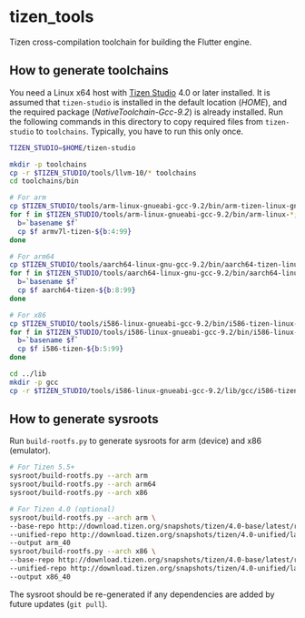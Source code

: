 # tizen_tools

Tizen cross-compilation toolchain for building the Flutter engine.

## How to generate toolchains

You need a Linux x64 host with [Tizen Studio](https://developer.tizen.org/development/tizen-studio/download) 4.0 or later installed. It is assumed that `tizen-studio` is installed in the default location (_HOME_), and the required package (_NativeToolchain-Gcc-9.2_) is already installed. Run the following commands in this directory to copy required files from `tizen-studio` to `toolchains`. Typically, you have to run this only once.

```sh
TIZEN_STUDIO=$HOME/tizen-studio

mkdir -p toolchains
cp -r $TIZEN_STUDIO/tools/llvm-10/* toolchains
cd toolchains/bin

# For arm
cp $TIZEN_STUDIO/tools/arm-linux-gnueabi-gcc-9.2/bin/arm-tizen-linux-gnueabi-gcc-9.2.0 .
for f in $TIZEN_STUDIO/tools/arm-linux-gnueabi-gcc-9.2/bin/arm-linux-*; do
  b=`basename $f`
  cp $f armv7l-tizen-${b:4:99}
done

# For arm64
cp $TIZEN_STUDIO/tools/aarch64-linux-gnu-gcc-9.2/bin/aarch64-tizen-linux-gnu-gcc-9.2.0 .
for f in $TIZEN_STUDIO/tools/aarch64-linux-gnu-gcc-9.2/bin/aarch64-linux-*; do
  b=`basename $f`
  cp $f aarch64-tizen-${b:8:99}
done

# For x86
cp $TIZEN_STUDIO/tools/i586-linux-gnueabi-gcc-9.2/bin/i586-tizen-linux-gnueabi-gcc-9.2.0 .
for f in $TIZEN_STUDIO/tools/i586-linux-gnueabi-gcc-9.2/bin/i586-linux-*; do
  b=`basename $f`
  cp $f i586-tizen-${b:5:99}
done

cd ../lib
mkdir -p gcc
cp -r $TIZEN_STUDIO/tools/i586-linux-gnueabi-gcc-9.2/lib/gcc/i586-tizen-linux-gnueabi gcc
```

## How to generate sysroots

Run `build-rootfs.py` to generate sysroots for arm (device) and x86 (emulator).

```sh
# For Tizen 5.5+
sysroot/build-rootfs.py --arch arm
sysroot/build-rootfs.py --arch arm64
sysroot/build-rootfs.py --arch x86

# For Tizen 4.0 (optional)
sysroot/build-rootfs.py --arch arm \
--base-repo http://download.tizen.org/snapshots/tizen/4.0-base/latest/repos/arm/packages \
--unified-repo http://download.tizen.org/snapshots/tizen/4.0-unified/latest/repos/standard/packages \
--output arm_40
sysroot/build-rootfs.py --arch x86 \
--base-repo http://download.tizen.org/snapshots/tizen/4.0-base/latest/repos/emulator32/packages \
--unified-repo http://download.tizen.org/snapshots/tizen/4.0-unified/latest/repos/standard/packages \
--output x86_40
```

The sysroot should be re-generated if any dependencies are added by future updates (`git pull`).
